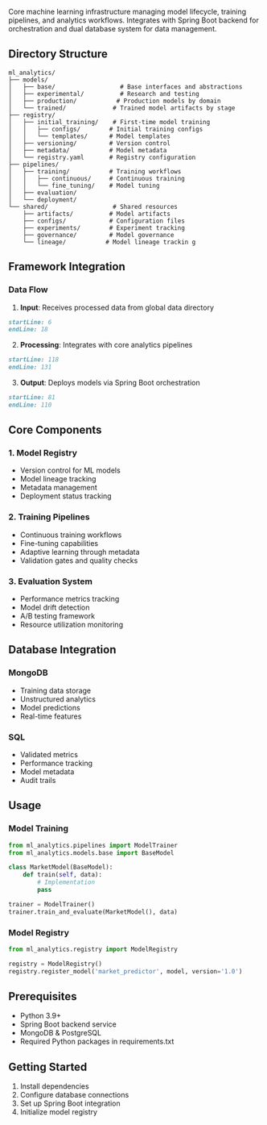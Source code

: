 Core machine learning infrastructure managing model lifecycle, training pipelines, and analytics workflows. Integrates with Spring Boot backend for orchestration and dual database system for data management.

## Directory Structure

```
ml_analytics/
├── models/
│   ├── base/                  # Base interfaces and abstractions
│   ├── experimental/          # Research and testing
│   ├── production/           # Production models by domain
│   └── trained/             # Trained model artifacts by stage
├── registry/
│   ├── initial_training/    # First-time model training
│   │   ├── configs/        # Initial training configs
│   │   └── templates/      # Model templates
│   ├── versioning/         # Version control
│   ├── metadata/           # Model metadata
│   └── registry.yaml       # Registry configuration
├── pipelines/
│   ├── training/           # Training workflows
│   │   ├── continuous/     # Continuous training
│   │   └── fine_tuning/    # Model tuning
│   ├── evaluation/
│   └── deployment/
└── shared/                  # Shared resources
    ├── artifacts/          # Model artifacts
    ├── configs/            # Configuration files
    ├── experiments/        # Experiment tracking
    ├── governance/         # Model governance
    └── lineage/           # Model lineage trackin g
```

## Framework Integration

### Data Flow
1. **Input**: Receives processed data from global data directory
```typescript:data/README.md
startLine: 6
endLine: 18
```

2. **Processing**: Integrates with core analytics pipelines
```typescript:applications/core_analytics/README.md
startLine: 118
endLine: 131
```

3. **Output**: Deploys models via Spring Boot orchestration
```typescript:backend/README.md
startLine: 81
endLine: 110
```

## Core Components

### 1. Model Registry
- Version control for ML models
- Model lineage tracking
- Metadata management
- Deployment status tracking

### 2. Training Pipelines
- Continuous training workflows
- Fine-tuning capabilities
- Adaptive learning through metadata
- Validation gates and quality checks

### 3. Evaluation System
- Performance metrics tracking
- Model drift detection
- A/B testing framework
- Resource utilization monitoring

## Database Integration

### MongoDB
- Training data storage
- Unstructured analytics
- Model predictions
- Real-time features

### SQL
- Validated metrics
- Performance tracking
- Model metadata
- Audit trails

## Usage

### Model Training
```python
from ml_analytics.pipelines import ModelTrainer
from ml_analytics.models.base import BaseModel

class MarketModel(BaseModel):
    def train(self, data):
        # Implementation
        pass

trainer = ModelTrainer()
trainer.train_and_evaluate(MarketModel(), data)
```

### Model Registry
```python
from ml_analytics.registry import ModelRegistry

registry = ModelRegistry()
registry.register_model('market_predictor', model, version='1.0')
```

## Prerequisites
- Python 3.9+
- Spring Boot backend service
- MongoDB & PostgreSQL
- Required Python packages in requirements.txt

## Getting Started
1. Install dependencies
2. Configure database connections
3. Set up Spring Boot integration
4. Initialize model registry

